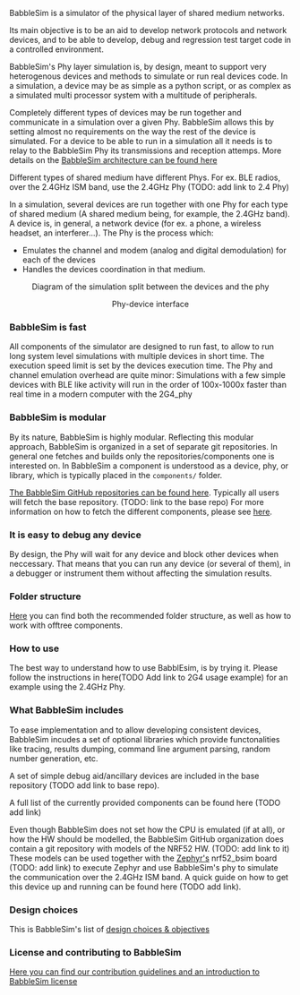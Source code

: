 BabbleSim is a simulator of the physical layer of shared medium networks.

Its main objective is to be an aid to develop network protocols and network
devices, and to be able to develop, debug and regression test target code
in a controlled environment.

BabbleSim's Phy layer simulation is, by design, meant to support very
heterogenous devices and methods to simulate or run real devices code.
In a simulation, a device may be as simple as a python script, or as
complex as a simulated multi processor system with a multitude of peripherals.

Completely different types of devices may be run together and communicate
in a simulation over a given Phy.
BabbleSim allows this by setting almost no requirements on the way the
rest of the device is simulated.
For a device to be able to run in a simulation all it needs is to relay
to the BabbleSim Phy its transmissions and reception attemps.
More details on the [BabbleSim architecture can be found here](architecture.md)

Different types of shared medium have different Phys. For ex. BLE radios,
over the 2.4GHz ISM band, use the 2.4GHz Phy (TODO: add link to 2.4 Phy)

In a simulation, several devices are run together with one Phy for each
type of shared medium (A shared medium being, for example, the 2.4GHz band).
A device is, in general, a network device (for ex. a phone, a wireless headset,
an interferer...).
The Phy is the process which:

* Emulates the channel and modem (analog and digital demodulation)
  for each of the devices
* Handles the devices coordination in that medium.

<center>
<object data="Phy_device_split.svg" type="image/svg+xml">
<p style="text-align:center">Diagram of the simulation split between the devices and the phy</p>
</object>
<p style="text-align:center">Phy-device interface</p>
</center>

### BabbleSim is fast

All components of the simulator are designed to run fast, to allow
to run long system level simulations with multiple devices in short
time. The execution speed limit is set by the devices execution time.
The Phy and channel emulation overhead are quite minor: Simulations
with a few simple devices with BLE like activity will run in the order
of 100x-1000x faster than real time in a modern computer with the 2G4_phy

### BabbleSim is modular

By its nature, BabbleSim is highly modular. Reflecting this modular
approach, BabbleSim is organized in a set of separate git repositories.
In general one fetches and builds only the repositories/components one
is interested on.
In BabbleSim a component is understood as a device, phy, or library, which is 
typically placed in the `components/` folder.

[The BabbleSim GitHub repositories can be found here](https://github.com/BabbleSim).
Typically all users will fetch the base repository. (TODO: link to the base repo)
For more information on how to fetch the different components, please
see [here](fetching.md).

### It is easy to debug any device

By design, the Phy will wait for any device and block other devices
when neccessary.
That means that you can run any device (or several of them), in a
debugger or instrument them without affecting the simulation results.

### Folder structure

[Here](folder_structure_and_env.md)
you can find both the recommended folder structure, as well as
how to work with offtree components.

### How to use

The best way to understand how to use BabblEsim, is by trying it.
Please follow the instructions in here(TODO Add link to 2G4 usage example)
for an example using the 2.4GHz Phy.

### What BabbleSim includes

To ease implementation and to allow developing consistent devices,
BabbleSim incudes a set of optional libraries which provide
functonalities like tracing, results dumping, command line argument
parsing, random number generation, etc.

A set of simple debug aid/ancillary devices are included in the base
repository (TODO add link to base repo).

A full list of the currently provided components can be found here
(TODO add link)

Even though BabbleSim does not set how the CPU is emulated
(if at all), or how the HW should be modelled, the BabbleSim GitHub
organization does contain a git repository with models of the NRF52 HW.
(TODO: add link to it)
These models can be used together with the 
[Zephyr's](https://zephyrproject.org) nrf52_bsim board (TODO: add link)
to execute Zephyr and use BabbleSim's phy to simulate the communication
over the 2.4GHz ISM band.
A quick guide on how to get this device up and running can be found
here (TODO add link).

### Design choices

This is BabbleSim's list of [design choices & objectives](objectives.md)


### License and contributing to BabbleSim

[Here you can find our contribution guidelines and an introduction to BabbleSim license](contribution_guidelines.md)